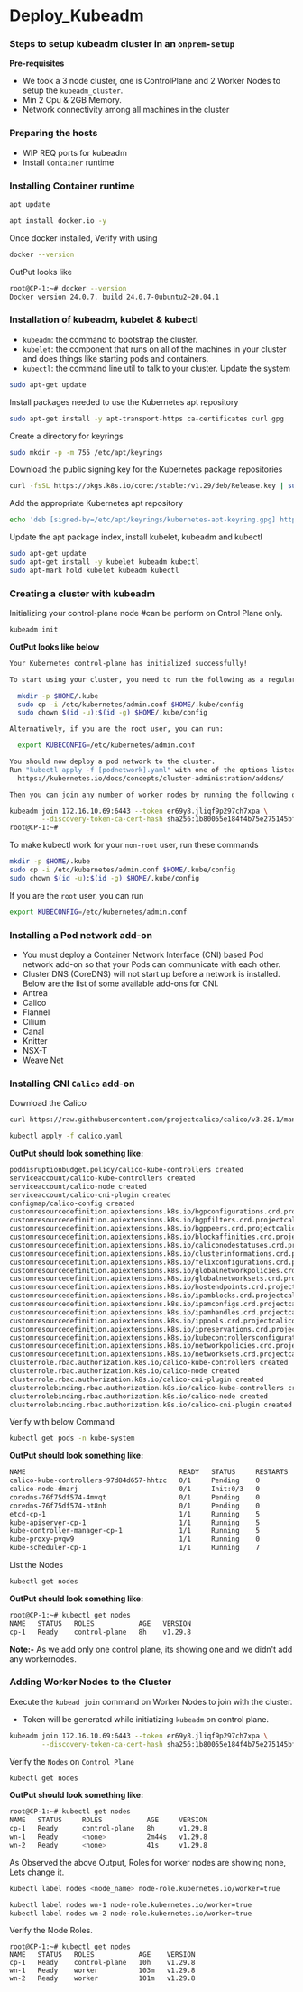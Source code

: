 # Deploy_Kubeadm
### Steps to setup kubeadm cluster in an `onprem-setup`

**Pre-requisites**
- We took a 3 node cluster, one is ControlPlane and 2 Worker Nodes to setup the `kubeadm_cluster`.
- Min 2 Cpu & 2GB Memory.
- Network connectivity among all machines in the cluster

### Preparing the hosts
- WIP REQ ports for kubeadm
- Install `Container` runtime

### Installing Container runtime
~~~bash
apt update
~~~
~~~bash
apt install docker.io -y
~~~
Once docker installed, Verify with using
~~~bash
docker --version
~~~
OutPut looks like
~~~bash
root@CP-1:~# docker --version
Docker version 24.0.7, build 24.0.7-0ubuntu2~20.04.1
~~~
### Installation of kubeadm, kubelet & kubectl
- `kubeadm`: the command to bootstrap the cluster.
- `kubelet`: the component that runs on all of the machines in your cluster and does things like starting pods and containers.
- `kubectl`: the command line util to talk to your cluster.
Update the system
~~~bash
sudo apt-get update
~~~
Install packages needed to use the Kubernetes apt repository
~~~bash
sudo apt-get install -y apt-transport-https ca-certificates curl gpg
~~~
Create a directory for keyrings
~~~bash
sudo mkdir -p -m 755 /etc/apt/keyrings
~~~
Download the public signing key for the Kubernetes package repositories
~~~bash
curl -fsSL https://pkgs.k8s.io/core:/stable:/v1.29/deb/Release.key | sudo gpg --dearmor -o /etc/apt/keyrings/kubernetes-apt-keyring.gpg
~~~
Add the appropriate Kubernetes apt repository
~~~bash
echo 'deb [signed-by=/etc/apt/keyrings/kubernetes-apt-keyring.gpg] https://pkgs.k8s.io/core:/stable:/v1.29/deb/ /' | sudo tee /etc/apt/sources.list.d/kubernetes.list
~~~
Update the apt package index, install kubelet, kubeadm and kubectl
~~~bash
sudo apt-get update
sudo apt-get install -y kubelet kubeadm kubectl
sudo apt-mark hold kubelet kubeadm kubectl
~~~
### Creating a cluster with kubeadm
Initializing your control-plane node #can be perform on Cntrol Plane only.
~~~bash
kubeadm init
~~~
**OutPut looks like below**
~~~bash
Your Kubernetes control-plane has initialized successfully!

To start using your cluster, you need to run the following as a regular user:

  mkdir -p $HOME/.kube
  sudo cp -i /etc/kubernetes/admin.conf $HOME/.kube/config
  sudo chown $(id -u):$(id -g) $HOME/.kube/config

Alternatively, if you are the root user, you can run:

  export KUBECONFIG=/etc/kubernetes/admin.conf

You should now deploy a pod network to the cluster.
Run "kubectl apply -f [podnetwork].yaml" with one of the options listed at:
  https://kubernetes.io/docs/concepts/cluster-administration/addons/

Then you can join any number of worker nodes by running the following on each as root:

kubeadm join 172.16.10.69:6443 --token er69y8.jliqf9p297ch7xpa \
        --discovery-token-ca-cert-hash sha256:1b80055e184f4b75e275145bfc7849c22b8cd1eab0d12946ce81f4147d07e8e7
root@CP-1:~#
~~~
To make kubectl work for your `non-root` user, run these commands
~~~bash
mkdir -p $HOME/.kube
sudo cp -i /etc/kubernetes/admin.conf $HOME/.kube/config
sudo chown $(id -u):$(id -g) $HOME/.kube/config
~~~
If you are the `root` user, you can run
~~~bash
export KUBECONFIG=/etc/kubernetes/admin.conf
~~~
### Installing a Pod network add-on
- You must deploy a Container Network Interface (CNI) based Pod network add-on so that your Pods can communicate with each other. 
- Cluster DNS (CoreDNS) will not start up before a network is installed.
Below are the list of some available add-ons for CNI.
- Antrea
- Calico
- Flannel
- Cilium
- Canal
- Knitter
- NSX-T
- Weave Net
### Installing CNI `Calico` add-on
Download the Calico
~~~bash
curl https://raw.githubusercontent.com/projectcalico/calico/v3.28.1/manifests/calico.yaml -O
~~~
~~~bash
kubectl apply -f calico.yaml
~~~
**OutPut should look something like:**
~~~bash
poddisruptionbudget.policy/calico-kube-controllers created
serviceaccount/calico-kube-controllers created
serviceaccount/calico-node created
serviceaccount/calico-cni-plugin created
configmap/calico-config created
customresourcedefinition.apiextensions.k8s.io/bgpconfigurations.crd.projectcalico.org created
customresourcedefinition.apiextensions.k8s.io/bgpfilters.crd.projectcalico.org created
customresourcedefinition.apiextensions.k8s.io/bgppeers.crd.projectcalico.org created
customresourcedefinition.apiextensions.k8s.io/blockaffinities.crd.projectcalico.org created
customresourcedefinition.apiextensions.k8s.io/caliconodestatuses.crd.projectcalico.org created
customresourcedefinition.apiextensions.k8s.io/clusterinformations.crd.projectcalico.org created
customresourcedefinition.apiextensions.k8s.io/felixconfigurations.crd.projectcalico.org created
customresourcedefinition.apiextensions.k8s.io/globalnetworkpolicies.crd.projectcalico.org created
customresourcedefinition.apiextensions.k8s.io/globalnetworksets.crd.projectcalico.org created
customresourcedefinition.apiextensions.k8s.io/hostendpoints.crd.projectcalico.org created
customresourcedefinition.apiextensions.k8s.io/ipamblocks.crd.projectcalico.org created
customresourcedefinition.apiextensions.k8s.io/ipamconfigs.crd.projectcalico.org created
customresourcedefinition.apiextensions.k8s.io/ipamhandles.crd.projectcalico.org created
customresourcedefinition.apiextensions.k8s.io/ippools.crd.projectcalico.org created
customresourcedefinition.apiextensions.k8s.io/ipreservations.crd.projectcalico.org created
customresourcedefinition.apiextensions.k8s.io/kubecontrollersconfigurations.crd.projectcalico.org created
customresourcedefinition.apiextensions.k8s.io/networkpolicies.crd.projectcalico.org created
customresourcedefinition.apiextensions.k8s.io/networksets.crd.projectcalico.org created
clusterrole.rbac.authorization.k8s.io/calico-kube-controllers created
clusterrole.rbac.authorization.k8s.io/calico-node created
clusterrole.rbac.authorization.k8s.io/calico-cni-plugin created
clusterrolebinding.rbac.authorization.k8s.io/calico-kube-controllers created
clusterrolebinding.rbac.authorization.k8s.io/calico-node created
clusterrolebinding.rbac.authorization.k8s.io/calico-cni-plugin created
~~~
Verify with below Command
~~~bash
kubectl get pods -n kube-system
~~~
**OutPut should look something like:**
~~~bash
NAME                                      READY   STATUS     RESTARTS   AGE
calico-kube-controllers-97d84d657-hhtzc   0/1     Pending    0          2m24s
calico-node-dmzrj                         0/1     Init:0/3   0          2m24s
coredns-76f75df574-4mvqt                  0/1     Pending    0          8h
coredns-76f75df574-nt8nh                  0/1     Pending    0          8h
etcd-cp-1                                 1/1     Running    5          8h
kube-apiserver-cp-1                       1/1     Running    5          8h
kube-controller-manager-cp-1              1/1     Running    5          8h
kube-proxy-pvqw9                          1/1     Running    0          8h
kube-scheduler-cp-1                       1/1     Running    7          8h
~~~
List the Nodes
~~~bash
kubectl get nodes
~~~
**OutPut should look something like:**
~~~txt
root@CP-1:~# kubectl get nodes
NAME   STATUS   ROLES           AGE   VERSION
cp-1   Ready    control-plane   8h    v1.29.8
~~~
**Note:-** As we add only one control plane, its showing one and we didn't add any workernodes.
### Adding Worker Nodes to the Cluster
Execute the `kubead join` command on Worker Nodes to join with the cluster.
- Token will be generated while initiatizing `kubeadm` on control plane.
~~~bash
kubeadm join 172.16.10.69:6443 --token er69y8.jliqf9p297ch7xpa \
        --discovery-token-ca-cert-hash sha256:1b80055e184f4b75e275145bfc7849c22b8cd1eab0d12946ce81f4147d07e8e7
~~~
Verify the `Nodes` on `Control Plane`
~~~bash
kubectl get nodes
~~~
**OutPut should look something like:**
~~~bash
root@CP-1:~# kubectl get nodes
NAME   STATUS     ROLES           AGE     VERSION
cp-1   Ready      control-plane   8h      v1.29.8
wn-1   Ready      <none>          2m44s   v1.29.8
wn-2   Ready      <none>          41s     v1.29.8
~~~
As Observed the above Output, Roles for worker nodes are showing none, Lets change it.
~~~bash
kubectl label nodes <node_name> node-role.kubernetes.io/worker=true
~~~
~~~bash
kubectl label nodes wn-1 node-role.kubernetes.io/worker=true
kubectl label nodes wn-2 node-role.kubernetes.io/worker=true
~~~
Verify the Node Roles.
~~~
root@CP-1:~# kubectl get nodes
NAME   STATUS   ROLES           AGE    VERSION
cp-1   Ready    control-plane   10h    v1.29.8
wn-1   Ready    worker          103m   v1.29.8
wn-2   Ready    worker          101m   v1.29.8
~~~
